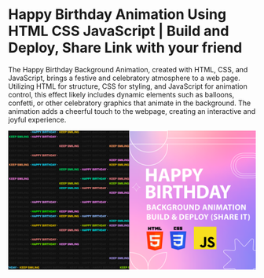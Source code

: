 # Happy Birthday Animation Using HTML CSS JavaScript | Build and Deploy, Share Link with your friend

The Happy Birthday Background Animation, created with HTML, CSS, and JavaScript, brings a festive and celebratory atmosphere to a web page. Utilizing HTML for structure, CSS for styling, and JavaScript for animation control, this effect likely includes dynamic elements such as balloons, confetti, or other celebratory graphics that animate in the background. The animation adds a cheerful touch to the webpage, creating an interactive and joyful experience.



![Happy Birthday](HappyBirthdayBackgroundAnimation.png)
